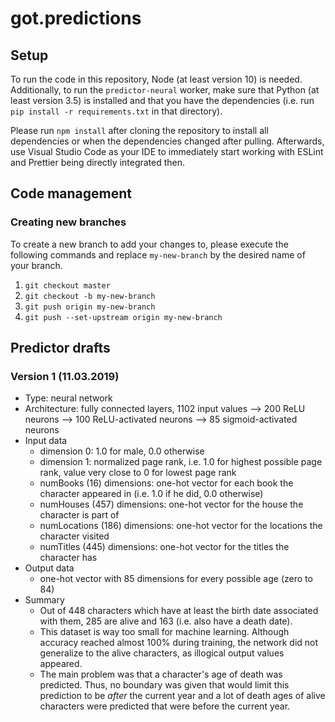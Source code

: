 # got.predictions

## Setup

To run the code in this repository, Node (at least version 10) is needed. Additionally, to run the `predictor-neural` worker, make sure that Python (at least version 3.5) is installed and that you have the dependencies (i.e. run `pip install -r requirements.txt` in that directory).

Please run `npm install` after cloning the repository to install all dependencies or when the dependencies changed after pulling. Afterwards, use Visual Studio Code as your IDE to immediately start working with ESLint and Prettier being directly integrated then.

## Code management

### Creating new branches

To create a new branch to add your changes to, please execute the following commands and replace `my-new-branch` by the desired name of your branch.

1. `git checkout master`
2. `git checkout -b my-new-branch`
3. `git push origin my-new-branch`
4. `git push --set-upstream origin my-new-branch`

## Predictor drafts

### Version 1 (11.03.2019)

- Type: neural network
- Architecture: fully connected layers, 1102 input values --> 200 ReLU neurons --> 100 ReLU-activated neurons --> 85 sigmoid-activated neurons
- Input data
  - dimension 0: 1.0 for male, 0.0 otherwise
  - dimension 1: normalized page rank, i.e. 1.0 for highest possible page rank, value very close to 0 for lowest page rank
  - numBooks (16) dimensions: one-hot vector for each book the character appeared in (i.e. 1.0 if he did, 0.0 otherwise)
  - numHouses (457) dimensions: one-hot vector for the house the character is part of
  - numLocations (186) dimensions: one-hot vector for the locations the character visited
  - numTitles (445) dimensions: one-hot vector for the titles the character has
- Output data
  - one-hot vector with 85 dimensions for every possible age (zero to 84)
- Summary
  - Out of 448 characters which have at least the birth date associated with them, 285 are alive and 163 (i.e. also have a death date).
  - This dataset is way too small for machine learning. Although accuracy reached almost 100% during training, the network did not generalize to the alive characters, as illogical output values appeared.
  - The main problem was that a character's age of death was predicted. Thus, no boundary was given that would limit this prediction to be _after_ the current year and a lot of death ages of alive characters were predicted that were before the current year.
